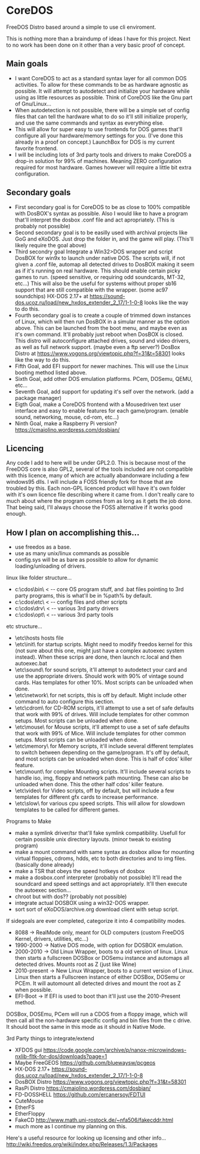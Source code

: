 # CoreDOS
FreeDOS Distro based around a simple to use cli enviroment.

This is nothing more than a braindump of ideas I have for this project. Next to no work has been done on it other than a very basic proof of concept.

## Main goals
- I want CoreDOS to act as a standard syntax layer for all common DOS activities. To allow for these commands to be as hardware agnostic as possible. It will attempt to autodetect and initialize your hardware while using as little resources as possible. Think of CoreDOS like the Gnu part of Gnu/Linux...
- When autodetection is not possible, there will be a simple set of config files that can tell the hardware what to do so it'll still initialize properly, and use the same commands and syntax as everything else.
- This will allow for super easy to use frontends for DOS games that'll configure all your hardware/memory settings for you. (I've done this already in a proof on concept.) LaunchBox for DOS is my current favorite frontend.
- I will be including lots of 3rd party tools and drivers to make CoreDOS a drop-in solution for 99% of machines. Meaning ZERO configuration required for most hardware. Games however will require a little bit extra configuration.

## Secondary goals
- First secondary goal is for CoreDOS to be as close to 100% compatible with DosBOX's syntax as possible. Also I would like to have a program that'll interpret the dosbox .conf file and act apropriately. (This is probably not possible)
- Second secondary goal is to be easilly used with archival projects like GoG and eXoDOS. Just drop the folder in, and the game will play. (This'll likely require the goal above)
- Third secondry goal Integrate a Win32>DOS wrapper and script DosBOX for win9x to launch under native DOS. The scripts will, if not given a .conf file, automap all detected drives to DosBOX making it seem as if it's running on real hardware. This should enable certain picky games to run. (speed sensitive, or requiring odd soundcards, MT-32, etc...) This will also be the useful for systems without proper sb16 support that are still compatible with the wrapper. (some ac97 soundchips) HX-DOS 2.17+ at https://sound-dos.ucoz.ru/load/new_hxdos_extender_2_17/1-1-0-8 looks like the way to do this.
- Fourth secondary goal is to create a couple of trimmed down instances of Linux, which will then run DosBOX in a simular manner as the option above. This can be launched from the boot menu, and maybe even as it's own command. It'll probably just reboot when DosBOX is closed. This distro will autoconfigure attached drives, sound and video drivers, as well as full network support. (maybe even a ftp server?) DosBox Distro at https://www.vogons.org/viewtopic.php?f=31&t=58301 looks like the way to do this.
- Fifth Goal, add EFI support for newer machines. This will use the Linux booting method listed above.
- Sixth Goal, add other DOS emulation platforms. PCem, DOSemu, QEMU, etc...
- Seventh Goal, add support for updating it's self over the network. (add a package manager)
- Eigth Goal, make a CoreDOS frontend with a Mousedriven text user interface and easy to enable features for each game/program. (enable sound, networking, mouse, cd-rom, etc...)
- Ninth Goal, make a Raspberry Pi version? https://cmaiolino.wordpress.com/dosbian/

## Licencing
Any code I add to here will be under GPL2.0. This is because most of the FreeDOS core is also GPL2, several of the tools included are not compatible with this licence, many of which are actually abandonware including a few windows95 dlls. I will include a FOSS friendly fork for those that are troubled by this. Each non-GPL licenced product will have it's own folder with it's own licence file describing where it came from. I don't really care to much about where the program comes from as long as it gets the job done. That being said, I'll always choose the FOSS alternative if it works good enough.

## How I plan on accomplishing this...
- use freedos as a base.
- use as many unix/linux commands as possible
- config.sys will be as bare as possible to allow for dynamic loading/unloading of drivers.

linux like folder structure...
- c:\cdos\bin\ < -- core OS program stuff, and .bat files pointing to 3rd party programs, this is what'll be in %path% by default.
- c:\cdos\etc\ < -- config files and other scripts
- c:\cdos\drv\ < -- various 3rd party drivers
- c:\cdos\opt\ < -- various 3rd party tools

etc structure...
- \etc\hosts hosts file
- \etc\init\ for startup scripts. Might need to modify freedos kernel for this (not sure about this one, might just have a complex autoexec system instead). When these scrips are done, then launch rc.local and then autoexec.bat
- \etc\sound\ for sound scripts, it'll attempt to autodetect your card and use the appropriate drivers. Should work with 90% of vintage sound cards. Has templates for other 10%. Most scripts can be unloaded when done.
- \etc\network\ for net scripts, this is off by default. Might include other command to auto configure this section.
- \etc\cdrom\ for CD-ROM scripts, it'll attempt to use a set of safe defaults that work with 99% of drives. Will include templates for other common setups. Most scripts can be unloaded when done.
- \etc\mouse\ for Mouse scripts, it'll attempt to use a set of safe defaults that work with 99% of Mice. Will include templates for other common setups. Most scripts can be unloaded when done.
- \etc\memory\ for Memory scripts, it'll include several different templates to switch between depending on the game/program. It's off by default, and most scripts can be unloaded when done. This is half of cdos' killer feature.
- \etc\mount\ for complex Mounting scripts. It'll include several scripts to handle iso, img, floppy and network path mounting. These can also be unloaded when done. This the other half cdos' killer feature.
- \etc\video\ for Video scripts, off by default, but will include a few templates for different gfx cards to increase performance.
- \etc\slow\ for various cpu speed scripts. This will allow for slowdown templates to be called for different games.

Programs to Make
- make a symlink driver/tsr that'll fake symlink compatibility. Usefull for certain possible unix directory layouts. (minor tweak to existing program)
- make a mount command with same syntax as dosbox allow for mounting virtual floppies, cdroms, hdds, etc to both directories and to img files. (basically done already)
- make a TSR that obeys the speed hotkeys of dosbox
- make a dosbox.conf interpreter (probably not possible) It'll read the soundcard and speed settings and act appropriately. It'll then execute the autoexec section...
- chroot but with dos?? (probably not possible)
- integrate actual DOSBOX using a win32-DOS wrapper.
- sort sort of eXoDOS/archive.org download client with setup script.

If sidegoals are ever completed, categorize it into 4 compatibility modes.
- 8088 -> RealMode only, meant for OLD computers (custom FreeDOS Kernel, drivers, utilities, etc...)
- 1990-2000 -> Native DOS mode, with option for DOSBOX emulation.
- 2000-2010 -> Old Linux Wrapper, boots to a old version of linux. Linux then starts a fullscreen DOSBox or DOSemu instance and automaps all detected drives. Mounts root as Z (just like Wine)
- 2010-present -> New Linux Wrapper, boots to a current version of Linux. Linux then starts a Fullscreen instance of either DOSBox, DOSemu or PCEm. It will automount all detected drives and mount the root as Z when possible.
- EFI-Boot -> If EFI is used to boot than it'll just use the 2010-Present method.

DOSBox, DOSEmu, PCem will run a CDOS from a floppy image, which will then call all the non-hardware specific config and bin files from the c drive. It should boot the same in this mode as it should in Native Mode.

3rd Party things to integrate/extend
- XFDOS gui https://code.google.com/archive/p/nanox-microwindows-nxlib-fltk-for-dos/downloads?page=1
- Maybe FreeGEOS https://github.com/bluewaysw/pcgeos
- HX-DOS 2.17+ https://sound-dos.ucoz.ru/load/new_hxdos_extender_2_17/1-1-0-8
- DosBOX Distro https://www.vogons.org/viewtopic.php?f=31&t=58301
- RasPi Distro https://cmaiolino.wordpress.com/dosbian/
- FD-DOSSHELL https://github.com/ercanersoy/FDTUI
- CuteMouse
- EtherFS
- EtherFloppy
- FakeCD http://www.math.uni-rostock.de/~nfa506/fakecddr.html
- much more as I continue my planning on this.

Here's a useful resource for looking up licensing and other info... http://wiki.freedos.org/wiki/index.php/Releases/1.3/Packages
